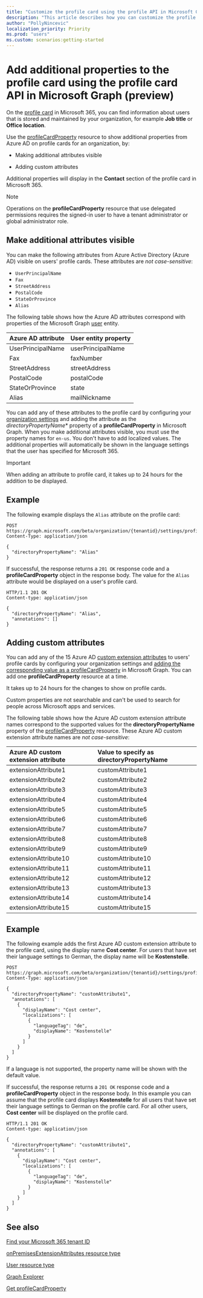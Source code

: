 ```yaml
---
title: "Customize the profile card using the profile API in Microsoft Graph (preview)"
description: "This article describes how you can customize the profile card by making additional attributes visible, or adding custom attributes."
author: "PollyNincevic"
localization_priority: Priority
ms.prod: "users"
ms.custom: scenarios:getting-started
---
```


# Add additional properties to the profile card using the profile card API in Microsoft Graph (preview)

On the [profile card](https://support.office.com/article/profile-cards-in-office-365-e80f931f-5fc4-4a59-ba6e-c1e35a85b501) in Microsoft 365, you can find information about users that is stored and maintained by your organization, for example **Job title** or **Office location**.

Use the [profileCardProperty](/graph/api/resources/profilecardproperty?view=graph-rest-beta) resource to show additional properties from Azure AD on profile cards for an organization, by:

- Making additional attributes visible

- Adding custom attributes

Additional properties will display in the **Contact** section of the profile card in Microsoft 365.

> [!NOTE]
>Operations on the **profileCardProperty** resource that use delegated permissions requires the signed-in user to have a tenant administrator or global administrator role.

## Make additional attributes visible

You can make the following attributes from Azure Active Directory (Azure AD) visible on users' profile cards. These attributes are *not case-sensitive*:

- `UserPrincipalName`
- `Fax`
- `StreetAddress`
- `PostalCode`
- `StateOrProvince`
- `Alias`

The following table shows how the Azure AD attributes correspond with properties of the Microsoft Graph [user](/graph/api/resources/user?view=graph-rest-beta) entity.

|Azure AD attribute |User entity property|
|:---------------|:----------|
|UserPrincipalName|userPrincipalName |
|Fax|faxNumber|
|StreetAddress|streetAddress|
|PostalCode|postalCode|
|StateOrProvince|state
|Alias|mailNickname

You can add any of these attributes to the profile card by configuring your [organization settings](/graph/api/resources/organizationsettings?view=graph-rest-beta) and adding the attribute as the *directoryPropertyName** property of a **profileCardProperty** in Microsoft Graph. When you make additional attributes visible, you must use the property names for `en-us`. You don't have to add localized values. The additional properties will automatically be shown in the language settings that the user has specified for Microsoft 365.

> [!IMPORTANT]
> When adding an attribute to profile card, it takes up to 24 hours for the addition to be displayed.

## Example

The following example displays the `Alias` attribute on the profile card:

```http
POST https://graph.microsoft.com/beta/organization/{tenantid}/settings/profileCardProperties
Content-Type: application/json

{
  "directoryPropertyName": "Alias"
}
```

If successful, the response returns a `201 OK` response code and a **profileCardProperty** object in the response body. The value for the `Alias` attribute  would be displayed on a user's profile card.  

```http
HTTP/1.1 201 OK
Content-type: application/json

{
  "directoryPropertyName": "Alias",
  "annotations": []
}
```

## Adding custom attributes

You can add any of the 15 Azure AD [custom extension attributes](/graph/api/resources/onpremisesextensionattributes?view=graph-rest-beta) to users' profile cards by configuring your organization settings and [adding the corresponding value as a profileCardProperty](/graph/api/organizationsettings-post-profilecardproperties?view=graph-rest-beta) in Microsoft Graph. You can add one **profileCardProperty** resource at a time.

It takes up to 24 hours for the changes to show on profile cards.

Custom properties are not searchable and can't be used to search for people across Microsoft apps and services.

The following table shows how the Azure AD custom extension attribute names correspond to the supported values for the **directoryPropertyName** property of the [profileCardProperty](/graph/api/resources/profilecardproperty?view=graph-rest-beta) resource. These Azure AD custom extension attribute names are *not case-sensitive*:

|Azure AD custom extension attribute | Value to specify as directoryPropertyName |
|:--------------------|:-----------------|
| extensionAttribute1 | customAttribute1 |
| extensionAttribute2 | customAttribute2 |
| extensionAttribute3 | customAttribute3 |
| extensionAttribute4 | customAttribute4 |
| extensionAttribute5 | customAttribute5 |
| extensionAttribute6 | customAttribute6 |
| extensionAttribute7 | customAttribute7 |
| extensionAttribute8 | customAttribute8 |
| extensionAttribute9 | customAttribute9 |
| extensionAttribute10 | customAttribute10 |
| extensionAttribute11 | customAttribute11 |
| extensionAttribute12 | customAttribute12 |
| extensionAttribute13 | customAttribute13 |
| extensionAttribute14 | customAttribute14 |
| extensionAttribute15 | customAttribute15 |

## Example

The following example adds the first Azure AD custom extension attribute to the profile card, using the display name **Cost center**. For users that have set their language settings to German, the display name will be **Kostenstelle**.

```http
POST https://graph.microsoft.com/beta/organization/{tenantid}/settings/profileCardProperties
Content-Type: application/json

{
  "directoryPropertyName": "customAttribute1",
  "annotations": [
    {
      "displayName": "Cost center",
      "localizations": [
        {
          "languageTag": "de",
          "displayName": "Kostenstelle"
        }
      ]
    }
  ]
}
```

If a language is not supported, the property name will be shown with the default value.  

If successful, the response returns a `201 OK` response code and a **profileCardProperty** object in the response body. In this example you can assume that the profile card displays **Kostenstelle** for all users that have set their language settings to German on the profile card. For all other users, **Cost center** will be displayed on the profile card.

```http
HTTP/1.1 201 OK
Content-type: application/json

{
  "directoryPropertyName": "customAttribute1",
  "annotations": [
    {
      "displayName": "Cost center",
      "localizations": [
        {
          "languageTag": "de",
          "displayName": "Kostenstelle"
        }
      ]
    }
  ]
}
```

## See also

[Find your Microsoft 365 tenant ID](/onedrive/find-your-office-365-tenant-id)

[onPremisesExtensionAttributes resource type](/graph/api/resources/onpremisesextensionattributes?view=graph-rest-beta)

[User resource type](/graph/api/resources/user?view=graph-rest-beta)

[Graph Explorer](https://developer.microsoft.com/graph/graph-explorer)

[Get profileCardProperty](/graph/api/profilecardproperty-get?view=graph-rest-beta)